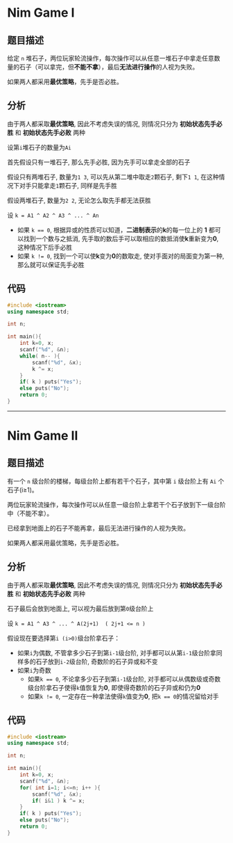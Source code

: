 # Nim Game Ⅰ
## 题目描述
给定 `n` 堆石子，两位玩家轮流操作，每次操作可以从任意一堆石子中拿走任意数量的石子（可以拿完，但**不能不拿**），最后**无法进行操作**的人视为失败。

如果两人都采用**最优策略**，先手是否必胜。

## 分析
由于两人都采取**最优策略**, 因此不考虑失误的情况, 则情况只分为 **初始状态先手必胜** 和 **初始状态先手必败** 两种

设第`i`堆石子的数量为`Ai`

首先假设只有一堆石子, 那么先手必胜, 因为先手可以拿走全部的石子

假设只有两堆石子, 数量为`1 3`, 可以先从第二堆中取走`2`颗石子, 剩下`1 1`, 在这种情况下对手只能拿走`1`颗石子, 同样是先手胜

假设两堆石子, 数量为`2 2`, 无论怎么取先手都无法获胜

设 `k = A1 ^ A2 ^ A3 ^ ... ^ An `
- 如果 `k == 0`, 根据异或的性质可以知道，**二进制表示**的**k**的每一位上的 **1** 都可以找到一个数与之抵消, 先手取的数后手可以取相应的数抵消使**k**重新变为**0**, 这种情况下后手必胜
- 如果 `k != 0`, 找到一个可以使**k**变为**0**的数取走, 使对手面对的局面变为第一种, 那么就可以保证先手必胜

## 代码
```c++
#include <iostream>
using namespace std;

int n;

int main(){
    int k=0, x;
    scanf("%d", &n);
    while( n-- ){
        scanf("%d", &x);
        k ^= x;
    }
    if( k ) puts("Yes");
    else puts("No");
    return 0;
}

```



-------------------------------------
# Nim Game Ⅱ
## 题目描述
有一个 `n` 级台阶的楼梯，每级台阶上都有若干个石子，其中第 `i` 级台阶上有 `Ai` 个石子(i≥1)。

两位玩家轮流操作，每次操作可以从任意一级台阶上拿若干个石子放到下一级台阶中（不能不拿）。

已经拿到地面上的石子不能再拿，最后无法进行操作的人视为失败。

如果两人都采用最优策略，先手是否必胜。

## 分析
由于两人都采取**最优策略**, 因此不考虑失误的情况, 则情况只分为 **初始状态先手必胜** 和 **初始状态先手必败** 两种

石子最后会放到地面上, 可以视为最后放到第`0`级台阶上

设 `k = A1 ^ A3 ^ ... ^ A(2j+1)  ( 2j+1 <= n ) `

假设现在要选择第`i (i>0)`级台阶拿石子：
- 如果`i`为偶数, 不管拿多少石子到第`i-1`级台阶, 对手都可以从第`i-1`级台阶拿同样多的石子放到`i-2`级台阶, 奇数阶的石子异或和不变
- 如果`i`为奇数
    - 如果`k == 0`, 不论拿多少石子到第`i-1`级台阶, 对手都可以从偶数级或奇数级台阶拿石子使得`k`值恢复为**0**, 即使得奇数阶的石子异或和仍为**0**
    - 如果`k != 0`, 一定存在一种拿法使得`k`值变为**0**, 把`k == 0`的情况留给对手

## 代码
```c++
#include <iostream>
using namespace std;

int n;

int main(){
    int k=0, x;
    scanf("%d", &n);
    for( int i=1; i<=n; i++ ){
        scanf("%d", &x);
        if( i&1 ) k ^= x;
    }
    if( k ) puts("Yes");
    else puts("No");
    return 0;
}
```
